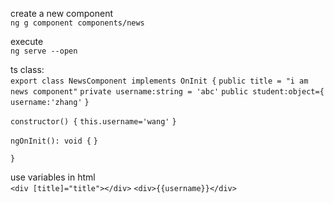  create a new component  
`ng g component components/news`

execute   
`ng serve --open`

ts class:  
`export class NewsComponent implements OnInit {`
    `public title = "i am news component"`
    `private username:string = 'abc'`
    `public student:object={`
        `username:'zhang'`
    `}`

  `constructor() {` 
      `this.username='wang'`
  `}`

  `ngOnInit(): void {`
  `}`

`}`

use variables in html  
`<div [title]="title"></div>`
`<div>{{username}}</div>`

